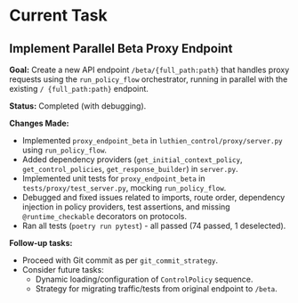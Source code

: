 # Current Task
## Implement Parallel Beta Proxy Endpoint

**Goal:** Create a new API endpoint `/beta/{full_path:path}` that handles proxy requests using the `run_policy_flow` orchestrator, running in parallel with the existing `/ {full_path:path}` endpoint.

**Status:** Completed (with debugging).

**Changes Made:**
- Implemented `proxy_endpoint_beta` in `luthien_control/proxy/server.py` using `run_policy_flow`.
- Added dependency providers (`get_initial_context_policy`, `get_control_policies`, `get_response_builder`) in `server.py`.
- Implemented unit tests for `proxy_endpoint_beta` in `tests/proxy/test_server.py`, mocking `run_policy_flow`.
- Debugged and fixed issues related to imports, route order, dependency injection in policy providers, test assertions, and missing `@runtime_checkable` decorators on protocols.
- Ran all tests (`poetry run pytest`) - all passed (74 passed, 1 deselected).

**Follow-up tasks:**
- Proceed with Git commit as per `git_commit_strategy`.
- Consider future tasks:
    - Dynamic loading/configuration of `ControlPolicy` sequence.
    - Strategy for migrating traffic/tests from original endpoint to `/beta`.
